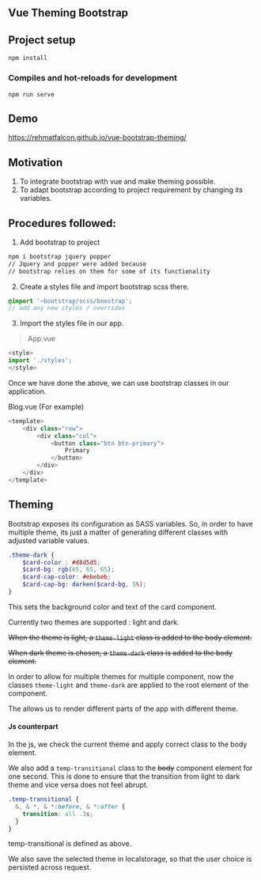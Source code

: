 ## Vue Theming Bootstrap

## Project setup
```
npm install
```

### Compiles and hot-reloads for development
```
npm run serve
```

## Demo
https://rehmatfalcon.github.io/vue-bootstrap-theming/

## Motivation

1. To integrate bootstrap with vue and make theming possible.
1. To adapt bootstrap according to project requirement by changing its variables.

## Procedures followed:
1. Add bootstrap to project
```bash
npm i bootstrap jquery popper
// Jquery and popper were added because 
// bootstrap relies on them for some of its functionality 
```

2. Create a styles file and import bootstrap scss there.
```scss
@import '~bootstrap/scss/boostrap';
// add any new styles / overrides
```

3. Import the styles file in our app.
> App.vue
```js
<style>
import './styles';
</style>
```

Once we have done the above, we can use bootstrap classes in our application.

Blog.vue (For example)
```js
<template>
    <div class="row">
        <div class="col">
            <button class="btn btn-primary">
                Primary
            </button>
        </div>
    </div>
</template>
```

## Theming

Bootstrap exposes its configuration as SASS variables. So, in order to have multiple theme, its just a matter of generating different classes with adjusted variable values.

```scss
.theme-dark {
    $card-color : #d8d5d5;
    $card-bg: rgb(65, 65, 65);
    $card-cap-color: #ebebeb;
    $card-cap-bg: darken($card-bg, 5%);
}
```
This sets the background color and text of the card component.


Currently two themes are supported : light and dark.

~~When the theme is light, a `theme-light` class is added to the body element.~~

~~When dark theme is chosen, a `theme-dark` class is added to the body element.~~

In order to allow for multiple themes for multiple component, now the classes `theme-light` and `theme-dark` are applied to the root element of the component.

The allows us to render different parts of the app with different theme.

#### Js counterpart
In the js, we check the current theme and apply correct class to the body element.

We also add a `temp-transitional` class to the ~~body~~ component element for one second. This is done to ensure that the transition from light to dark theme and vice versa does not feel abrupt.

```scss
.temp-transitional {
  &, & *, & *:before, & *:after {
    transition: all .3s;
  }
}
```
temp-transitional is defined as above.

We also save the selected theme in localstorage, so that the user choice is persisted across request.
